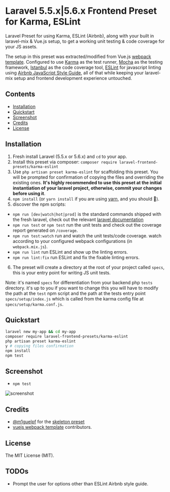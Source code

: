 # Laravel 5.5.x|5.6.x Frontend Preset for Karma, ESLint

Laravel Preset for using Karma, ESLint (Airbnb), along with your built in laravel-mix & Vue.js setup, to get a working unit testing & code coverage for your JS assets.

The setup in this preset was extracted/modified from Vue.js [webpack template](https://github.com/vuejs-templates/webpack). Configured to use [Karma](https://github.com/karma-runner/karma) as the test runner, [Mocha](https://mochajs.org/) as the testing framework, [Istanbul](https://github.com/gotwarlost/istanbul) as the code coverage tool, [ESLint](https://github.com/eslint/eslint) for javascript linting using [Airbnb JavaScript Style Guide](https://github.com/airbnb/javascript), all of that while keeping your laravel-mix setup and frontend development experience untouched.

## Contents

- [Installation](#installation)
- [Quickstart](#quickstart)
- [Screenshot](#screenshot)
- [Credits](#credits)
- [License](#license)

## Installation
1. Fresh install Laravel (5.5.x or 5.6.x) and `cd` to your app.
2. Install this preset via composer: `composer require laravel-frontend-presets/karma-eslint`
3. Use `php artisan preset karma-eslint` for scaffolding this preset. You will be prompted for confirmation of copying the files and overriding the existing ones. **It's highly recommended to use this preset at the initial instantiation of your laravel project, otherwise, commit your changes before using it**.
4. `npm install` (or `yarn install`  if you are using [yarn](https://yarnpkg.com/en/), and you should 😬).
5. discover the npm scripts:
- `npm run [dev|watch|hot|prod]` is the standard commands shipped with the fresh laravel, check out the relevant [laravel documentation](https://laravel.com/docs/5.6/frontend)
-  `npm run test` or `npm test` run the unit tests and check out the coverage report generated on `/coverage`.
-  `npm run test:watch` run and watch the unit tests/code coverage. watch according to your configured webpack configurations (in `webpack.mix.js`).
-  `npm run lint` run ESLint and show up the linting errors.
-  `npm run lint:fix` run ESLint and fix the fixable linting errors.

6. The preset will create a directory at the root of your project called `specs`, this is your entry point for writing JS unit tests.

Note: it's named `specs` for differentiation from your backend php `tests` directory. it's up to you if you want to change this you will have to modify the path at the `test` npm script and the path at the tests entry point `specs/setup/index.js` which is called from the karma config file at `specs/setup/karma.conf.js`.


## Quickstart
``` bash
laravel new my-app && cd my-app
composer require laravel-frontend-presets/karma-eslint
php artisan preset karma-eslint
y # copying files confirmation
npm install
npm test
```

## Screenshot
* `npm test`

![screenshot](https://i.imgur.com/uNl8dMp.png)

## Credits
- [@m1guelpf](https://github.com/m1guelpf) for the [skeleton preset](https://github.com/laravel-frontend-presets/skeleton)
- [vuejs webpack template](https://github.com/vuejs-templates/webpack) contributors.

## License
The MIT License (MIT).

## TODOs
- Prompt the user for options other than ESLint Airbnb style guide.
